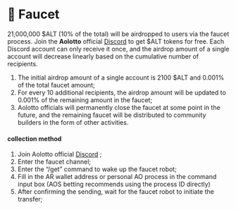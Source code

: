 # 🚰 Faucet

21,000,000 $ALT (10% of the total) will be airdropped to users via the faucet process. Join the **Aolotto** official [Discord](https://discord.com/invite/BFhkUCRjmF) to get $ALT tokens for free. Each Discord account can only receive it once, and the airdrop amount of a single account will decrease linearly based on the cumulative number of recipients.

1. The initial airdrop amount of a single account is 2100 $ALT and 0.001% of the total faucet amount;
2. For every 10 additional recipients, the airdrop amount will be updated to 0.001% of the remaining amount in the faucet;
3. Aolotto officials will permanently close the faucet at some point in the future, and the remaining faucet will be distributed to community builders in the form of other activities.

#### collection method <a href="#ling-qu-fang-shi" id="ling-qu-fang-shi"></a>

1. Join Aolotto official [Discord](https://discord.com/invite/BFhkUCRjmF) ;
2. Enter the faucet channel;
3. Enter the “/get” command to wake up the faucet robot;
4. Fill in the AR wallet address or personal AO process in the command input box (AOS betting recommends using the process ID directly)
5. After confirming the sending, wait for the faucet robot to initiate the transfer;
